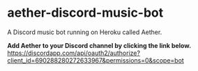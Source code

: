# aether-discord-music-bot
A Discord music bot running on Heroku called Aether.

**__Add Aether to your Discord channel by clicking the link below.__**
https://discordapp.com/api/oauth2/authorize?client_id=690288280272633967&permissions=0&scope=bot
